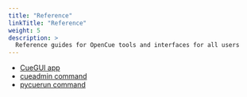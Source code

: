```yaml
---
title: "Reference"
linkTitle: "Reference"
weight: 5
description: >
  Reference guides for OpenCue tools and interfaces for all users
---
```


*   [CueGUI app](/docs/reference/cuegui-app)
*   [cueadmin command](/docs/reference/commands/cueadmin)
*   [pycuerun command](/docs/reference/commands/pycuerun)
